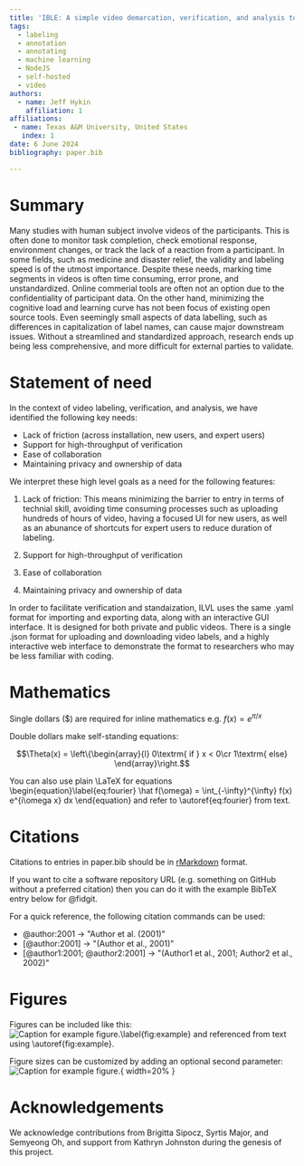 ```yaml
---
title: 'IBLE: A simple video demarcation, verification, and analysis tool'
tags:
  - labeling
  - annotation
  - annotating
  - machine learning
  - NodeJS
  - self-hosted
  - video
authors:
  - name: Jeff Hykin
    affiliation: 1
affiliations:
 - name: Texas A&M University, United States
   index: 1
date: 6 June 2024
bibliography: paper.bib

---
```


<!-- NOTES -->
<!-- - targeted to academic audiences -->

# Summary

Many studies with human subject involve videos of the participants. This is often done to monitor task completion, check emotional response, environment changes, or track the lack of a reaction from a participant. In some fields, such as medicine and disaster relief, the validity and labeling speed is of the utmost importance. Despite these needs, marking time segments in videos is often time consuming, error prone, and unstandardized. Online commerial tools are often not an option due to the confidentiality of participant data. On the other hand, minimizing the cognitive load and learning curve has not been focus of existing open source tools. Even seemingly small aspects of data labelling, such as differences in capitalization of label names, can cause major downstream issues. Without a streamlined and standardized approach, research ends up being less comprehensive, and more difficult for external parties to validate.

<!-- 1 -->
<!-- Qualitative analysis of data is relevant for a variety of domains including empirical research studies and social sciences. While performing qualitative analysis of large textual data sets such as data from interviews, surveys, mailing lists, and code repositories, condensing pieces of data into a set of terms or keywords simplifies analysis, and helps in obtaining useful insight. This condensation of data can be achieved by associating keywords, a.k.a. labels, with text fragments, a.k.a artifacts. It is essential during this type of research to achieve greater accuracy, facilitate collaboration, build consensus, and limit bias. LaMa, short for Labelling Machine, is an open-source web application developed for aiding in thematic analysis of qualitative data. The source code and the documentation of the tool are available at https://github.com/muctadir/lama. In addition to being open-source, LaMa facilitates thematic analysis through features such as artifact based collaborative labelling, consensus building through conflict resolution techniques, grouping of labels into themes, and private installation with complete control over research data. With the help of this tool and flow it enforces, thematic analysis becomes less time consuming and more structured. -->

<!-- 2 -->
<!-- The forces on stars, galaxies, and dark matter under external gravitational
fields lead to the dynamical evolution of structures in the universe. The orbits
of these bodies are therefore key to understanding the formation, history, and future state of galaxies. The field of "galactic dynamics," which aims to model the gravitating components of galaxies to study their structure and evolution, is now well-established, commonly taught, and frequently used in astronomy. Aside from toy problems and demonstrations, the majority of problems require efficient numerical tools, many of which require the same base code (e.g., for performing numerical orbit integration). --> 

# Statement of need

In the context of video labeling, verification, and analysis, we have identified the following key needs:

- Lack of friction (across installation, new users, and expert users)
- Support for high-throughput of verification
- Ease of collaboration
- Maintaining privacy and ownership of data

We interpret these high level goals as a need for the following features:
1. Lack of friction: This means minimizing the barrier to entry in terms of technial skill, avoiding time consuming processes such as uploading hundreds of hours of video, having a focused UI for new users, as well as an abunance of shortcuts for expert users to reduce duration of labeling.
<!--
    - Local videos
    - No downloading of youtube videos
    - Importing and exporting uses a standard human-readable format
    - Renders videos of common formats (ex .avi, .mp4, .mov)
    
    - Maybe: Video demonstrations of common tasks
        - The ability to jump to the next unverified label within a video
        - The ability to upload bulk labels (from another person or machine)
        - All actions capable through either mouse (accessible to novice) or keyboard (for optimal labeling speed)
        - Minimal opportunity for errors:
            - such as duplicate labels, misspellings, and accidential actions 
-->
2. Support for high-throughput of verification
<!--
    - Confidence value
    - Standardized format
    - keybaord shortcuts
    - maybe: Author email
-->
3. Ease of collaboration
<!-- 
    - Importing and exporting uses a standard human-readable format
    - Mergeable data structures (id values, timestamps, etc.)
    - FUTURE: crowd-sourcing
-->
4. Maintaining privacy and ownership of data
<!-- 
    - Free
    - Open source
    - Offline
-->



In order to facilitate verification and standaization, ILVL uses the same .yaml format for importing and exporting data, along with an interactive GUI interface. It is designed for both private and public videos. There is a single .json format for uploading and downloading video labels, and a highly interactive web interface to demonstrate the format to researchers who may be less familiar with coding.

<!-- 1 -->
<!-- Analyzing qualitative data has been proven to be labor intensive and time consuming task
(Pope et al., 2000) due to its nature. Thematic analysis (Kiger & Varpio, 2020) is a powerful
yet flexible method for performing such analysis. Analyzing textual data through this method
allows a researcher to understand experiences and thoughts, as well as emotions and behaviors
throughout a data set. Due to the flexibility of this analysis method, the users are not bound
to using only one paradigmatic perspective but within different data sets can use different ones
(Braun & Clarke, 2006).
As thematic analysis is a widely used qualitative analysis technique, several commercial tools
are available, such as Atlas.ti1 and maxQDA2. We also investigated open-source applications
that allows labelling of artifacts such as Label Studio3. Although these tools are very well
developed, there are four major trade offs that inspired the development of LaMa.
• Cost: The services provided by the commercial tools mentioned above are not free and
can be quite expensive depending on the subscription
• Data access and privacy: Qualitative researches often process sensitive data, such as
legally protected information, private information of individuals. With rising privacy
concerns, increasing number of research organizations are requiring specialized approval
for working with such data. For example, at Eindhoven University of Technology it is
mandatory, among other information, to specify which individuals can have access to
the research data. With commercial tools, control over the access of the research data
or the storage location are often unavailable.
• Complex collaboration workflow: Collaborative labelling or coding is an established
method for reducing bias during qualitative analysis (Richards & Hemphill, 2017). While
commercial tools provide this feature in various forms, the process for resolving conflicting
labels is often complicated.
• Thematic analysis use-case: We identified several annotation tools, including open-source
ones (i.e., Label Studio4), that can annotate texts, images, audio and various other data
formats. However, these tools are primarily intended to be used together with various
machine learning or classification algorithms and therefore, not particularly tailored
towards thematic analysis related use-cases

Based on these points we developed LaMa, which is a web application intended to support the
thematic analysis and is built based on an existing application called the Labeling Machine
(Muctadir, 2022), which is forked from the earlier Labeling Machine (Aghajani, 2022). In
addition to significantly improving the user interface, LaMa provides additional features such
as multi-labelling, hierarchical theming, and change tracking. Its key features are described in
the following section. -->

<!-- 2 -->
<!-- Gala is an Astropy-affiliated Python package for galactic dynamics. Python
enables wrapping low-level languages (e.g., C) for speed without losing
flexibility or ease-of-use in the user-interface. The API for Gala was
designed to provide a class-based and user-friendly interface to fast (C or
Cython-optimized) implementations of common operations such as gravitational
potential and force evaluation, orbit integration, dynamical transformations,
and chaos indicators for nonlinear dynamics. Gala also relies heavily on and
interfaces well with the implementations of physical units and astronomical
coordinate systems in the Astropy package [@astropy] (`astropy.units` and
`astropy.coordinates`).

Gala was designed to be used by both astronomical researchers and by
students in courses on gravitational dynamics or astronomy. It has already been
used in a number of scientific publications [@Pearson:2017] and has also been
used in graduate courses on Galactic dynamics to, e.g., provide interactive
visualizations of textbook material [@Binney:2008]. The combination of speed,
design, and support for Astropy functionality in Gala will enable exciting
scientific explorations of forthcoming data releases from the *Gaia* mission
[@gaia] by students and experts alike. -->

# Mathematics

Single dollars ($) are required for inline mathematics e.g. $f(x) = e^{\pi/x}$

Double dollars make self-standing equations:

$$\Theta(x) = \left\{\begin{array}{l}
0\textrm{ if } x < 0\cr
1\textrm{ else}
\end{array}\right.$$

You can also use plain \LaTeX for equations
\begin{equation}\label{eq:fourier}
\hat f(\omega) = \int_{-\infty}^{\infty} f(x) e^{i\omega x} dx
\end{equation}
and refer to \autoref{eq:fourier} from text.

# Citations

Citations to entries in paper.bib should be in
[rMarkdown](http://rmarkdown.rstudio.com/authoring_bibliographies_and_citations.html)
format.

If you want to cite a software repository URL (e.g. something on GitHub without a preferred
citation) then you can do it with the example BibTeX entry below for @fidgit.

For a quick reference, the following citation commands can be used:
- @author:2001  ->  "Author et al. (2001)"
- [@author:2001] -> "(Author et al., 2001)"
- [@author1:2001; @author2:2001] -> "(Author1 et al., 2001; Author2 et al., 2002)"

# Figures

Figures can be included like this:
![Caption for example figure.\label{fig:example}](figure.png)
and referenced from text using \autoref{fig:example}.

Figure sizes can be customized by adding an optional second parameter:
![Caption for example figure.](figure.png){ width=20% }

# Acknowledgements

We acknowledge contributions from Brigitta Sipocz, Syrtis Major, and Semyeong
Oh, and support from Kathryn Johnston during the genesis of this project.